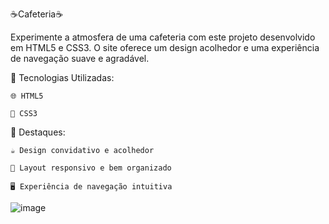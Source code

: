 ☕Cafeteria☕

Experimente a atmosfera de uma cafeteria com este projeto desenvolvido em HTML5 e CSS3. O site oferece um design acolhedor e uma experiência de navegação suave e agradável.

🔧 Tecnologias Utilizadas:

    🌐 HTML5

    🎨 CSS3

🌟 Destaques:
 
    ☕ Design convidativo e acolhedor

    📱 Layout responsivo e bem organizado

    🖥️ Experiência de navegação intuitiva

![image](https://github.com/user-attachments/assets/84d02e05-78a1-42c8-898d-3979d8558018)
